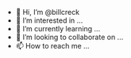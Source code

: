 - 👋 Hi, I’m @billcreck
- 👀 I’m interested in ...
- 🌱 I’m currently learning ...
- 💞️ I’m looking to collaborate on ...
- 📫 How to reach me ...

<!---
billcreck/billcreck is a ✨ special ✨ repository because its `README.md` (this file) appears on your GitHub profile.
You can click the Preview link to take a look at your changes.
--->
